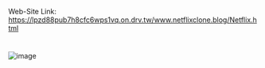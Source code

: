 Web-Site Link: https://lpzd88pub7h8cfc6wps1vq.on.drv.tw/www.netflixclone.blog/Netflix.html
#
![image](https://github.com/Venkatesh771/NetflixClone/assets/126060585/a8769df1-c99e-486c-a561-71ec8f31c59c)
